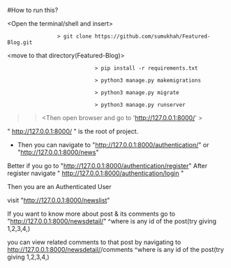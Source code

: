 #How to run this?

 <Open the terminal/shell and insert>

                    > git clone https://github.com/sumukhah/Featured-Blog.git

 <move to that directory(Featured-Blog)>

 <You can create virtual environment but its optional>

                                > pip install -r requirements.txt

                                > python3 manage.py makemigrations

                                > python3 manage.py migrate

                                > python3 manage.py runserver

>><Then open browser and go to 'http://127.0.0.1:8000/' >

  " http://127.0.0.1:8000/ " is the root of project.

*  Then you can navigate to 
    "http://127.0.0.1:8000/authentication/"
                        or 
    "http://127.0.0.1:8000/news"


  Better if you go to "http://127.0.0.1:8000/authentication/register"
  After register navigate " http://127.0.0.1:8000/authentication/login "

  Then you are an Authenticated User

 visit "http://127.0.0.1:8000/newslist"

 If you want to know more about post & its comments go to "http://127.0.0.1:8000/newsdetail/<pk>" 
               ^where <pk> is any id of the post(try giving 1,2,3,4,)

  you can view related comments to that post by navigating to http://127.0.0.1:8000/newsdetail/<pk>/comments
                ^where <pk> is any id of the post(try giving 1,2,3,4,)
